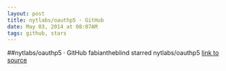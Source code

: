 ```yaml
---
layout: post
title: nytlabs/oauthp5 · GitHub
date: May 03, 2014 at 08:07AM
tags: github, stars
---
```

##nytlabs/oauthp5 · GitHub
fabiantheblind starred nytlabs/oauthp5
[link to source](http://ift.tt/1oc8Oxu) 
